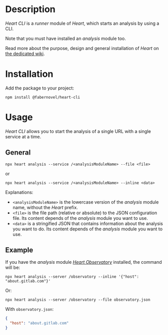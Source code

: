 # Description

_Heart CLI_ is a _runner_ module of _Heart_, which starts an analysis by using a CLI.

Note that you must have installed an _analysis_ module too.

Read more about the purpose, design and general installation of _Heart_ on [the dedicated wiki](https://gitlab.com/fabernovel/heart/wikis/What-is-Heart).

# Installation

Add the package to your project:

```shell
npm install @fabernovel/heart-cli
```

# Usage

_Heart CLI_ allows you to start the analysis of a single URL with a single service at a time.

## General

```shell
npx heart analysis --service /<analysisModuleName> --file <file>
```

or

```shell
npx heart analysis --service /<analysisModuleName> --inline <data>
```

Explanations:
* `<analysisModuleName>` is the lowercase version of the _analysis_ module name, without the _Heart_ prefix.
* `<file>` is the file path (relative or absolute) to the JSON configuration file. Its content depends of the _analysis_ module you want to use.
* `<data>` is a stringified JSON that contains information about the analysis you want to do. Its content depends of the _analysis_ module you want to use.

## Example

If you have the _analysis_ module [_Heart Observatory_](https://www.npmjs.com/package/@fabernovel/heart-observatory) installed, the command will be:

```shell
npx heart analysis --server /observatory --inline '{"host": "about.gitlab.com"}'
```

Or:

```shell
npx heart analysis --server /observatory --file observatory.json
```
With `observatory.json`:

```json
{
  "host": "about.gitlab.com"
}
```
